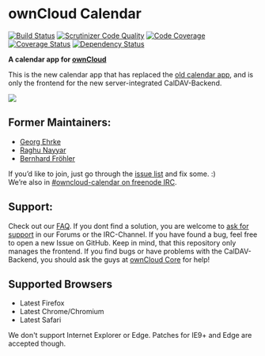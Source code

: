 # ownCloud Calendar

[![Build Status](https://travis-ci.org/owncloud/calendar.svg?branch=master)](https://travis-ci.org/owncloud/calendar)
[![Scrutinizer Code Quality](https://scrutinizer-ci.com/g/owncloud/calendar/badges/quality-score.png?b=master)](https://scrutinizer-ci.com/g/owncloud/calendar/?branch=master)
[![Code Coverage](https://scrutinizer-ci.com/g/owncloud/calendar/badges/coverage.png?b=master)](https://scrutinizer-ci.com/g/owncloud/calendar/?branch=master)
[![Coverage Status](https://coveralls.io/repos/github/owncloud/calendar/badge.svg?branch=master)](https://coveralls.io/github/owncloud/calendar?branch=master)
[![Dependency Status](https://www.versioneye.com/user/projects/57333497a0ca35004cf77c92/badge.svg?style=flat)](https://www.versioneye.com/user/projects/57333497a0ca35004cf77c92)

**A calendar app for [ownCloud](https://owncloud.org)**  

This is the new calendar app that has replaced the [old calendar app](https://github.com/owncloudarchive/calendar), and is only the frontend for the new server-integrated CalDAV-Backend.

![](https://github.com/owncloud/screenshots/blob/master/calendar/screenshot.png)

## Former Maintainers:

 - [Georg Ehrke](https://github.com/georgehrke)
 - [Raghu Nayyar](https://github.com/raghunayyar)
 - [Bernhard Fröhler](https://github.com/codeling)

If you’d like to join, just go through the [issue list](https://github.com/owncloud/calendar/issues) and fix some. :)   
We’re also in [#owncloud-calendar on freenode IRC](https://webchat.freenode.net/?channels=owncloud-calendar).

## Support:

Check out our [FAQ](https://github.com/owncloud/calendar/wiki/FAQs). If you dont find a solution, you are welcome to [ask for support](https://owncloud.org/support/) in our Forums or the IRC-Channel. If you have found a bug, feel free to open a new Issue on GitHub. Keep in mind, that this repository only manages the frontend. If you find bugs or have problems with the CalDAV-Backend, you should ask the guys at [ownCloud Core](https://github.com/owncloud/core) for help!

## Supported Browsers

* Latest Firefox
* Latest Chrome/Chromium
* Latest Safari

We don't support Internet Explorer or Edge. Patches for IE9+ and Edge are accepted though.
